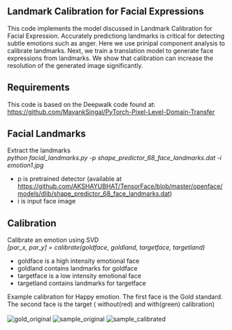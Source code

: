 Landmark Calibration for Facial Expressions
---
This code implements the model discussed in Landmark Calibration for Facial Expression. Accurately predictiong landmarks is critical for detecting subtle emotions such as anger. Here we use prinipal component analysis to calibrate landmarks. Next, we train a translation model to generate face expressions from landmarks. We show that calibration can increase the resolution of the generated image significantly. 

Requirements
---
This code is based on the Deepwalk code found at:
https://github.com/MayankSingal/PyTorch-Pixel-Level-Domain-Transfer

Facial Landmarks
---
Extract the landmarks<br>
*python facial_landmarks.py -p shape_predictor_68_face_landmarks.dat -i emotion1.jpg*
- p is pretrained detector (available at https://github.com/AKSHAYUBHAT/TensorFace/blob/master/openface/models/dlib/shape_predictor_68_face_landmarks.dat)
- i is input face image

Calibration
---
Calibrate an emotion using SVD<br>
*[par_x, par_y] = calibrate(goldface, goldland, targetface, targetland)*
- goldface is a high intensity emotional face
- goldland contains landmarks for goldface
- targetface is a low intensity emotional face
- targetland contains landmarks for targetface

Example calibration for Happy emotion. The first face is the Gold standard. The second face is the target ( without(red) and with(green) calibration)<br><br>
![gold_original](https://user-images.githubusercontent.com/65399216/98349844-39003500-2066-11eb-9504-8c947c433e5b.jpg)
![sample_original](https://user-images.githubusercontent.com/65399216/98349855-3c93bc00-2066-11eb-95a1-d2cdd9c0ce7b.jpg)
![sample_calibrated](https://user-images.githubusercontent.com/65399216/98349863-3f8eac80-2066-11eb-96d6-beebc46bb690.jpg)



